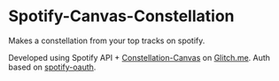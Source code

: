 # Spotify-Canvas-Constellation
Makes a constellation from your top tracks on spotify.

Developed using Spotify API + [Constellation-Canvas](https://github.com/thenextweb/constellation) on [Glitch.me](https://glitch.com/).
Auth based on [spotify-oauth](https://glitch.com/~spotify-oauth).
